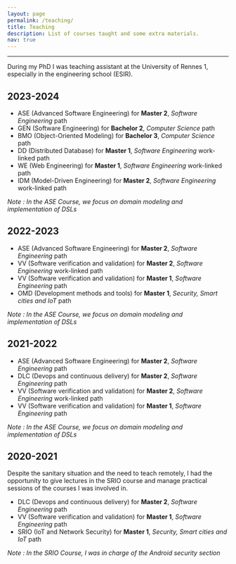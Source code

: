 ```yaml
---
layout: page
permalink: /teaching/
title: Teaching
description: List of courses taught and some extra materials.
nav: true
---
```




---

During my PhD I was teaching assistant at the University of Rennes 1, especially in the engineering school (ESIR).

## 2023-2024

- ASE (Advanced Software Engineering) for **Master 2**, *Software Engineering* path
- GEN (Software Engineering) for **Bachelor 2**, *Computer Science* path
- BMO (Object-Oriented Modeling) for **Bachelor 3**, *Computer Science* path
- DD (Distributed Database) for **Master 1**, *Software Engineering* work-linked path
- WE (Web Engineering) for **Master 1**, *Software Engineering* work-linked path
- IDM (Model-Driven Engineering) for **Master 2**, *Software Engineering* work-linked path

*Note : In the ASE Course, we focus on domain modeling and implementation of DSLs*

## 2022-2023

- ASE (Advanced Software Engineering) for **Master 2**, *Software Engineering* path
- VV (Software verification and validation) for **Master 2**, *Software Engineering* work-linked path
- VV (Software verification and validation) for **Master 1**, *Software Engineering* path
- OMD (Development methods and tools) for **Master 1**, *Security, Smart cities and IoT* path

*Note : In the ASE Course, we focus on domain modeling and implementation of DSLs*

## 2021-2022

- ASE (Advanced Software Engineering) for **Master 2**, *Software Engineering* path
- DLC (Devops and continuous delivery) for **Master 2**, *Software Engineering* path
- VV (Software verification and validation) for **Master 2**, *Software Engineering* work-linked path
- VV (Software verification and validation) for **Master 1**, *Software Engineering* path

*Note : In the ASE Course, we focus on domain modeling and implementation of DSLs*

## 2020-2021

Despite the sanitary situation and the need to teach remotely, I had the opportunity to give lectures in the SRIO course and manage practical sessions of the courses I was involved in.

- DLC (Devops and continuous delivery) for **Master 2**, *Software Engineering* path
- VV (Software verification and validation) for **Master 1**, *Software Engineering* path
- SRIO (IoT and Network Security) for **Master 1**, *Security, Smart cities and IoT* path

*Note : In the SRIO Course, I was in charge of the Android security section*
